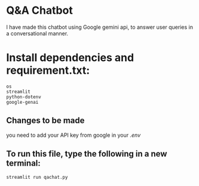 # Q&A Chatbot
I have made this chatbot using Google gemini api, to answer user queries in a conversational manner.

# Install dependencies and requirement.txt:
```
os
streamlit
python-dotenv
google-genai
```
## Changes to be made
you need to add your API key from google in your *.env*

## To run this file, type the following in a new terminal:
```
streamlit run qachat.py
```
